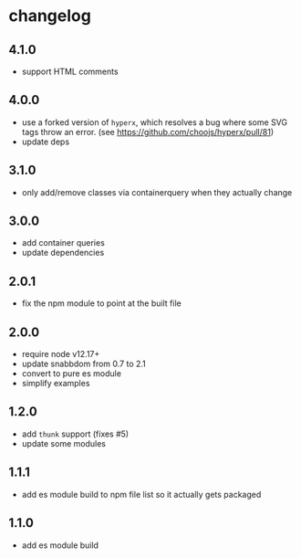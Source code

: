# changelog

## 4.1.0
* support HTML comments


## 4.0.0
* use a forked version of `hyperx`, which resolves a bug where some SVG tags throw an error. (see https://github.com/choojs/hyperx/pull/81)
* update deps


## 3.1.0
* only add/remove classes via containerquery when they actually change


## 3.0.0
* add container queries
* update dependencies


## 2.0.1
* fix the npm module to point at the built file


## 2.0.0
* require node v12.17+
* update snabbdom from 0.7 to 2.1
* convert to pure es module
* simplify examples


## 1.2.0

* add `thunk` support (fixes #5)
* update some modules


## 1.1.1

* add es module build to npm file list so it actually gets packaged


## 1.1.0

* add es module build
